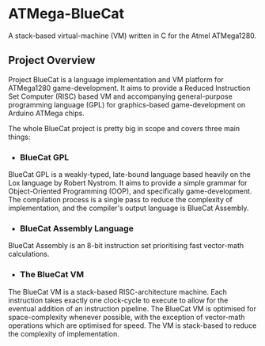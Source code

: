 # ATMega-BlueCat
A stack-based virtual-machine (VM) written in C for the Atmel ATMega1280.

## Project Overview 
Project BlueCat is a language implementation and VM platform for ATMega1280 game-development. It aims to provide a Reduced Instruction Set Computer (RISC) based VM and accompanying general-purpose programming language (GPL) for graphics-based game-development on Arduino ATMega chips.

The whole BlueCat project is pretty big in scope and covers three main things:
- ### BlueCat GPL
BlueCat GPL is a weakly-typed, late-bound language based heavily on the Lox language by Robert Nystrom. It aims to provide a simple grammar for Object-Oriented Programming (OOP), and specifically game-development. The compilation process is a single pass to reduce the complexity of implementation, and the compiler's output language is BlueCat Assembly.

- ### BlueCat Assembly Language
BlueCat Assembly is an 8-bit instruction set prioritising fast vector-math calculations.

- ### The BlueCat VM
The BlueCat VM is a stack-based RISC-architecture machine. Each instruction takes exactly one clock-cycle to execute to allow for the eventual addition of an instruction pipeline. The BlueCat VM is optimised for space-complexity whenever possible, with the exception of vector-math operations which are optimised for speed. The VM is stack-based to reduce the complexity of implementation.


